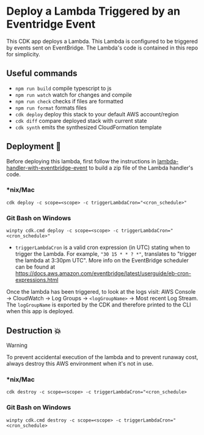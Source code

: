 # Deploy a Lambda Triggered by an Eventridge Event

This CDK app deploys a Lambda. This Lambda is configured to be triggered by events sent on EventBridge. The Lambda's code is contained in this repo for simplicity.

## Useful commands

- `npm run build` compile typescript to js
- `npm run watch` watch for changes and compile
- `npm run check` checks if files are formatted
- `npm run format` formats files
- `cdk deploy` deploy this stack to your default AWS account/region
- `cdk diff` compare deployed stack with current state
- `cdk synth` emits the synthesized CloudFormation template

## Deployment :rocket:

Before deploying this lambda, first follow the instructions in [lambda-handler-with-eventbridge-event](../lambda-handler-with-eventbridge-event/README.md) to build a zip file of the Lambda handler's code.

### \*nix/Mac

`cdk deploy -c scope=<scope> -c triggerLambdaCron="<cron_schedule>"`

### Git Bash on Windows

`winpty cdk.cmd deploy -c scope=<scope> -c triggerLambdaCron="<cron_schedule>"`

- `triggerLambdaCron` is a valid cron expression (in UTC) stating when to trigger the Lambda. For example, `"30 15 * * ? *"`, translates to "trigger the lambda at 3:30pm UTC". More info on the EventBridge scheduler can be found at https://docs.aws.amazon.com/eventbridge/latest/userguide/eb-cron-expressions.html

Once the lambda has been triggered, to look at the logs visit: AWS Console -> CloudWatch -> Log Groups -> `<logGroupName>` -> Most recent Log Stream. The `logGroupName` is exported by the CDK and therefore printed to the CLI when this app is deployed.

## Destruction :boom:

> [!WARNING]
> To prevent accidental execution of the lambda and to prevent runaway cost, always destroy this AWS environment when it's not in use.

### \*nix/Mac

`cdk destroy -c scope=<scope> -c triggerLambdaCron="<cron_schedule>`

### Git Bash on Windows

`winpty cdk.cmd destroy -c scope=<scope> -c triggerLambdaCron="<cron_schedule>`
